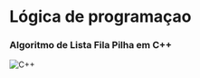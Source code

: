 # Lógica de programaçao
### Algoritmo de Lista Fila Pilha em C++
![C++](https://img.shields.io/badge/C%2B%2B-00599C?style=for-the-badge&logo=c%2B%2B&logoColor=white)
